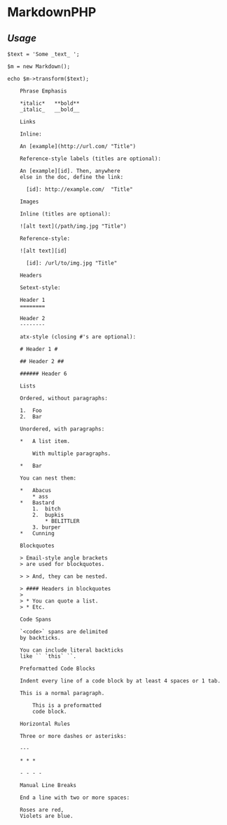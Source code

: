 MarkdownPHP
==

_Usage_
--
`$text = 'Some _text_ ';`

`$m = new Markdown();`

`echo $m->transform($text);`


        Phrase Emphasis

        *italic*   **bold**
        _italic_   __bold__

        Links

        Inline:

        An [example](http://url.com/ "Title")

        Reference-style labels (titles are optional):

        An [example][id]. Then, anywhere
        else in the doc, define the link:

          [id]: http://example.com/  "Title"

        Images

        Inline (titles are optional):

        ![alt text](/path/img.jpg "Title")

        Reference-style:

        ![alt text][id]

          [id]: /url/to/img.jpg "Title"

        Headers

        Setext-style:

        Header 1
        ========

        Header 2
        --------

        atx-style (closing #'s are optional):

        # Header 1 #

        ## Header 2 ##

        ###### Header 6

        Lists

        Ordered, without paragraphs:

        1.  Foo
        2.  Bar

        Unordered, with paragraphs:

        *   A list item.

            With multiple paragraphs.

        *   Bar

        You can nest them:

        *   Abacus
            * ass
        *   Bastard
            1.  bitch
            2.  bupkis
                * BELITTLER
            3. burper
        *   Cunning

        Blockquotes

        > Email-style angle brackets
        > are used for blockquotes.

        > > And, they can be nested.

        > #### Headers in blockquotes
        >
        > * You can quote a list.
        > * Etc.

        Code Spans

        `<code>` spans are delimited
        by backticks.

        You can include literal backticks
        like `` `this` ``.

        Preformatted Code Blocks

        Indent every line of a code block by at least 4 spaces or 1 tab.

        This is a normal paragraph.

            This is a preformatted
            code block.

        Horizontal Rules

        Three or more dashes or asterisks:

        ---

        * * *

        - - - -

        Manual Line Breaks

        End a line with two or more spaces:

        Roses are red,
        Violets are blue.
